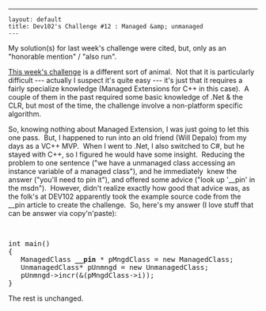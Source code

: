   ---
    layout: default
    title: Dev102's Challenge #12 : Managed &amp; unmanaged
    ---

  <p>My solution(s) for last week's challenge were cited, but, only as an "honorable mention" / "also run".</p>  <p><a href="http://www.dev102.com/2008/07/14/a-programming-job-interview-challenge-12-managed-and-unmanaged/">This week's challenge</a> is a different sort of animal.  Not that it is particularly difficult --- actually I suspect it's quite easy --- it's just that it requires a fairly specialize knowledge (Managed Extensions for C++ in this case).  A couple of them in the past required some basic knowledge of .Net &amp; the CLR, but most of the time, the challenge involve a non-platform specific algorithm.</p>  <p>So, knowing nothing about Managed Extension, I was just going to let this one pass.  But, I happened to run into an old friend (Will Depalo) from my days as a VC++ MVP.  When I went to .Net, I also switched to C#, but he stayed with C++, so I figured he would have some insight.  Reducing the problem to one sentence ("we have a unmanaged class accessing an instance variable of a managed class"), and he immediately  knew the answer ("you'll need to pin it"), and offered some advice ("look up '__pin' in the msdn").  However, didn't realize exactly how good that advice was, as the folk's at DEV102 apparently took the example source code from the __pin article to create the challenge.  So, here's my answer (I love stuff that can be answer via copy'n'paste):</p>  <p> </p>  <pre class="c#">int main() 
{
   ManagedClass <strong>__pin</strong> * pMngdClass = new ManagedClass;
   UnmanagedClass* pUnmngd = new UnmanagedClass;
   pUnmngd-&gt;incr(&amp;(pMngdClass-&gt;i));
}</pre>

<p>The rest is unchanged.</p>